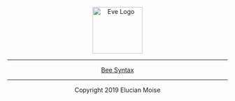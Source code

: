 <p align="center">
<a href="https://sagecode.net/bee-lang" target="_blank" align="center">
<img src="https://sagecode.net/wp-content/uploads/2018/12/bee-logo.png" alt="Eve Logo" width="114" height="107" ></img>
</a>
</p>

------------------------------------------------------------------------------------------
<p align="center"> <a href=syntax/structure.md>Bee Syntax</a>
</p>

------------------------------------------------------------------------------------------
<p align="center">
Copyright 2019 Elucian Moise
</p>
